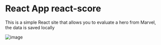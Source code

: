 <h1>React App react-score</h1>

This is a simple React site that allows you to evaluate a hero from Marvel, the data is saved locally 

![image](https://github.com/danilt2000/react-score/assets/75219332/906bad17-4834-4275-9976-cc8064af1e28)
